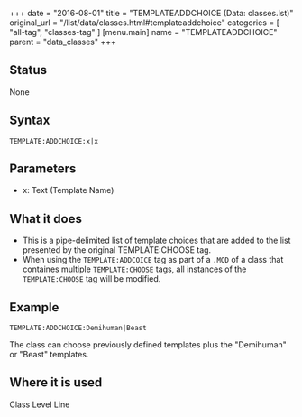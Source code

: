 +++
date = "2016-08-01"
title = "TEMPLATEADDCHOICE (Data: classes.lst)"
original_url = "/list/data/classes.html#templateaddchoice"
categories = [ "all-tag", "classes-tag" ]
[menu.main]
    name = "TEMPLATEADDCHOICE"
    parent = "data_classes"
+++

## Status

None

## Syntax

`TEMPLATE:ADDCHOICE:x|x`

## Parameters

-   x: Text (Template Name)



What it does
------------

-   This is a pipe-delimited list of template choices that are added to
    the list presented by the original TEMPLATE:CHOOSE tag.
-   When using the `TEMPLATE:ADDCOICE` tag as part of a `.MOD` of a
    class that containes multiple `TEMPLATE:CHOOSE` tags, all instances
    of the `TEMPLATE:CHOOSE` tag will be modified.

Example
-------

`TEMPLATE:ADDCHOICE:Demihuman|Beast`

The class can choose previously defined templates plus the "Demihuman"
or "Beast" templates.

Where it is used
----------------

Class Level Line

